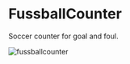 # FussballCounter
Soccer counter for goal and foul.

![fussballcounter](https://user-images.githubusercontent.com/22873030/53263510-e2a86280-36d9-11e9-9b7c-3642e1c034ef.JPG)

